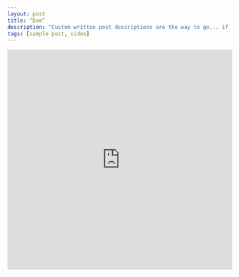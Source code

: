 ```yaml
---
layout: post
title: “Dom”
description: "Custom written post descriptions are the way to go... if you're not lazy."
tags: [sample post, video]
---
```

<iframe height=498 width=510 src='http://player.youku.com/embed/XNDE1NDg3MjM3Mg==' frameborder=0 'allowfullscreen'></iframe>

